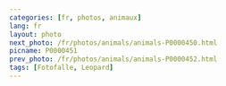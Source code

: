 ```yaml
---
categories: [fr, photos, animaux]
lang: fr
layout: photo
next_photo: /fr/photos/animals/animals-P0000450.html
picname: P0000451
prev_photo: /fr/photos/animals/animals-P0000452.html
tags: [Fotofalle, Leopard]
---
```

